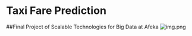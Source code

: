 # Taxi Fare Prediction
##Final Project of Scalable Technologies for Big Data at Afeka
![img.png](https://i.imgur.com/uhbu4vr.png)
